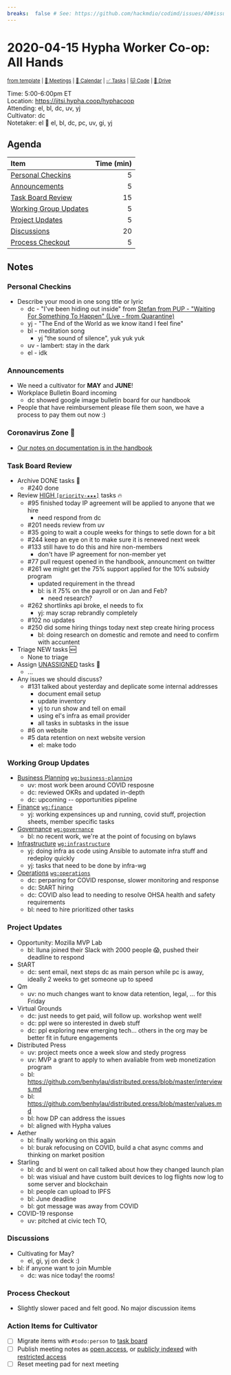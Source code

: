 ```yaml
---
breaks:  false # See: https://github.com/hackmdio/codimd/issues/40#issuecomment-172927690
---
```

# 2020-04-15 Hypha Worker Co-op: All Hands

<sup>[from template][template] | [:notebook: Meetings][meetings] | [:date: Calendar][calendar] | [:white_check_mark: Tasks][tasks] | [:cat: Code][gh] | [:open_file_folder: Drive][drive]</sup>

Time:       5:00-6:00pm ET  
Location:   https://jitsi.hypha.coop/hyphacoop  
Attending:  el, bl, dc, uv, yj  
Cultivator: dc  
Notetaker:  el :raising_hand: el, bl, dc, pc, uv, gi, yj

## Agenda

| Item                                            | Time (min) |
|:------------------------------------------------|-----------:|
| [Personal Checkins](#Personal-Checkins)         |          5 |
| [Announcements](#Announcements)                 |          5 |
| [Task Board Review](#Task-Board-Review)         |         15 |
| [Working Group Updates](#Working-Group-Updates) |          5 |
| [Project Updates](#Project-Updates)             |          5 |
| [Discussions](#Discussions)                     |         20 |
| [Process Checkout](#Process-Checkout)           |          5 |

## Notes

### Personal Checkins

- Describe your mood in one song title or lyric 
    - dc - "I've been hiding out inside" from [Stefan from PUP - "Waiting For Something To Happen" (Live - from Quarantine)](https://www.youtube.com/watch?v=YpCHoDVqp64&feature=youtu.be)
    - yj - "The End of the World as we know itand I feel fine"
    - bl - meditation song
        - yj "the sound of silence", yuk yuk yuk
    - uv - lambert: stay in the dark
    - el - idk

### Announcements

- We need a cultivator for **MAY** and **JUNE**!
- Workplace Bulletin Board incoming 
    - dc showed google image bulletin board for our handbook
- People that have reimbursement please file them soon, we have a process to pay them out now :)

### Coronavirus Zone 🦠

- [Our notes on documentation is in the handbook](https://handbook.hypha.coop/coronavirus.html)

### Task Board Review

- Archive DONE tasks :tada:
	- #240 done
- Review [HIGH `[priority-★★★]`][l-pri-hi] tasks :fire:
	- #95 finished today IP agreement will be applied to anyone that we hire
	    - need respond from dc
	- #201 needs review from uv
	- #35 going to wait a couple weeks for things to setle down for a bit
	- #244 keep an eye on it to make sure it is renewed next week
	- #133 still have to do this and hire non-members
	    - don't have IP agreement for non-member yet
	- #77 pull request opened in the handbook, announcment on twitter
	- #261 we might get the 75% support applied for the 10% subsidy program
	    - updated requirement in the thread
	    - bl: is it 75% on the payroll or on Jan and Feb?
	        - need research?
	- #262 shortlinks api broke, el needs to fix
	    - yj: may scrap rebrandly completely
	- #102 no updates
	- #250 did some hiring things today next step create hiring process
	    - bl: doing research on domestic and remote and need to confirm with accuntent
- Triage NEW tasks :new:
	- None to triage
- Assign [UNASSIGNED][l-none] tasks :briefcase:
	- ...
- Any isues we should discuss?
    - #131 talked about yesterday and deplicate some internal addresses
        - document email setup
        - update inventory
        - yj to run show and tell on email
        - using el's infra as email provider
        - all tasks in subtasks in the issue
    - #6 on website
    - #5 data retention on next website version
        - el: make todo

### Working Group Updates

- [Business Planning][biz-wg] [`wg:business-planning`][l-biz]
    - uv: most work been around COVID resposne 
    - dc: reviewed OKRs and updated in-depth
    - dc: upcoming -- opportunities pipeline
- [Finance][fin-wg] [`wg:finance`][l-fin]
    - yj: working expensinces up and running, covid stuff, projection sheets, member specific tasks
- [Governance][gov-wg] [`wg:governance`][l-gov]
    - bl: no recent work, we're at the point of focusing on bylaws
- [Infrastructure][inf-wg] [`wg:infrastructure`][l-inf]
    - yj: doing infra as code using Ansible to automate infra stuff and redeploy quickly
    - yj: tasks that need to be done by infra-wg
- [Operations][ops-wg] [`wg:operations`][l-ops]
    - dc: perparing for COVID response, slower monitoring and response
    - dc: StART hiring
    - dc: COVID also lead to needing to resolve OHSA health and safety requirements
    - bl: need to hire prioritized other tasks

### Project Updates

- Opportunity: Mozilla MVP Lab
    - bl: lluna joined their Slack with 2000 people 😱, pushed their deadline to respond
- StART 
    - dc: sent email, next steps dc as main person while pc is away, ideally 2 weeks to get someone up to speed
- Qm 
    - uv: no much changes want to know data retention, legal, ... for this Friday
- Virtual Grounds
    - dc: just needs to get paid, will follow up. workshop went well!
    - dc: ppl were so interested in dweb stuff
    - dc: ppl exploring new emerging tech... others in the org may be better fit in future engagements
- Distributed Press
    - uv: project meets once a week slow and stedy progress
    - uv: MVP a grant to apply to when avaliable from web monetization program
    - bl: https://github.com/benhylau/distributed.press/blob/master/interviews.md
    - bl: https://github.com/benhylau/distributed.press/blob/master/values.md
    - bl: how DP can address the issues 
    - bl: aligned with Hypha values
- Aether
    - bl: finally working on this again
    - bl: burak refocusing on COVID, build a chat async comms and thinking on market position
- Starling
    - bl: dc and bl went on call talked about how they changed launch plan
    - bl: was visiual and have custom built devices to log flights now log to some server and blockchain
    - bl: people can upload to IPFS
    - bl: June deadline
    - bl: got message was away from COVID
- COVID-19 response
    - uv: pitched at civic tech TO, 

### Discussions

- Cultivating for May?
    - el, gi, yj on deck :)
- bl: if anyone want to join Mumble 
    - dc: was nice today! the rooms!

### Process Checkout

- Slightly slower paced and felt good. No major discussion items

### Action Items for Cultivator

- [ ] Migrate items with `#todo:person` to [task board][tasks]
- [ ] Publish meeting notes as [open access][public], or [publicly indexed][index] with [restricted access][private]
- [ ] Reset meeting pad for next meeting

<!-- Links: Important -->
[template]: https://link.hypha.coop/template
[meetings]: https://link.hypha.coop/meetings
[calendar]: https://link.hypha.coop/calendar
[tasks]:    https://link.hypha.coop/tasks
[gh]:       https://link.hypha.coop/gh
[drive]:    https://link.hypha.coop/drive

<!-- Links: Labels -->
[l-pri-hi]: https://github.com/orgs/hyphacoop/projects/2?card_filter_query=label:[priority-★★★]
[l-pri-md]: https://github.com/orgs/hyphacoop/projects/2?card_filter_query=label:[priority-★★☆]
[l-pri-lo]: https://github.com/orgs/hyphacoop/projects/2?card_filter_query=label:[priority-★☆☆]
[l-pri-none]: https://github.com/orgs/hyphacoop/projects/2?card_filter_query=-label:[priority-★☆☆]+-label:[priority-★★☆]+-label:[priority-★★★]
[l-biz]: https://github.com/orgs/hyphacoop/projects/2?card_filter_query=label:"wg:business-planning"
[l-fin]: https://github.com/orgs/hyphacoop/projects/2?card_filter_query=label:"wg:finance"
[l-gov]: https://github.com/orgs/hyphacoop/projects/2?card_filter_query=label:"wg:governance
[l-inf]: https://github.com/orgs/hyphacoop/projects/2?card_filter_query=label:"wg:infrastructure"
[l-ops]: https://github.com/orgs/hyphacoop/projects/2?card_filter_query=label:"wg:operations"
[l-none]: https://github.com/orgs/hyphacoop/projects/2?card_filter_query=-label:wg:operations+-label:wg:infrastructure+-label:wg:finance+-label:wg:governance+-label:wg:business-planning

<!-- Links: Working Groups -->
[biz-wg]: https://link.hypha.coop/biz-wg
[fin-wg]: https://link.hypha.coop/fin-wg
[gov-wg]: https://link.hypha.coop/gov-wg
[inf-wg]: https://link.hypha.coop/inf-wg
[ops-wg]: https://link.hypha.coop/ops-wg

<!-- Links: Archive -->
[public]:   https://github.com/hyphacoop/organizing/new/master?filename=_posts/meeting-notes/2020-MM-DD-all-hands.md
[index]:    https://github.com/hyphacoop/organizing/new/master?filename=_posts/private/meeting-notes/2020-MM-DD-all-hands.md&value=Empty%20file%20for%20public%20indexing%20of%20access-restricted%20file.
[private]:  https://github.com/hyphacoop/organizing-private/new/master?filename=meeting-notes/2020-MM-DD-all-hands.md
